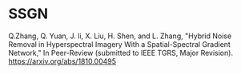# SSGN

Q.Zhang, Q. Yuan, J. li, X. Liu, H. Shen, and L. Zhang, "Hybrid Noise Removal in Hyperspectral Imagery With a Spatial-Spectral Gradient Network," In Peer-Review (submitted to IEEE TGRS, Major Revision). https://arxiv.org/abs/1810.00495 
